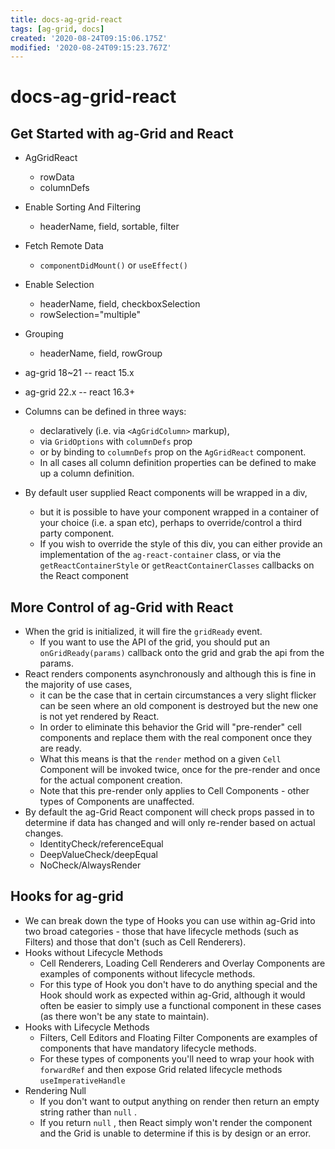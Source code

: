 ```yaml
---
title: docs-ag-grid-react
tags: [ag-grid, docs]
created: '2020-08-24T09:15:06.175Z'
modified: '2020-08-24T09:15:23.767Z'
---
```


# docs-ag-grid-react

## Get Started with ag-Grid and React

- AgGridReact
  - rowData
  - columnDefs
- Enable Sorting And Filtering
  - headerName, field, sortable, filter
- Fetch Remote Data
  - `componentDidMount()` or `useEffect()`
- Enable Selection
  - headerName, field, checkboxSelection
  - rowSelection="multiple"
- Grouping
  - headerName, field, rowGroup
- ag-grid 18~21 -- react 15.x
- ag-grid 22.x  -- react 16.3+

- Columns can be defined in three ways: 
  - declaratively (i.e. via `<AgGridColumn>` markup), 
  - via `GridOptions` with `columnDefs` prop
  - or by binding to `columnDefs` prop on the `AgGridReact` component.
  - In all cases all column definition properties can be defined to make up a column definition.

- By default user supplied React components will be wrapped in a div, 
  - but it is possible to have your component wrapped in a container of your choice (i.e. a span etc), perhaps to override/control a third party component.
  - If you wish to override the style of this div, you can either provide an implementation of the `ag-react-container` class, or via the `getReactContainerStyle` or `getReactContainerClasses` callbacks on the React component

## More Control of ag-Grid with React

- When the grid is initialized, it will fire the `gridReady` event. 
  - If you want to use the API of the grid, you should put an `onGridReady(params)` callback onto the grid and grab the api from the params. 
- React renders components asynchronously and although this is fine in the majority of use cases, 
  - it can be the case that in certain circumstances a very slight flicker can be seen where an old component is destroyed but the new one is not yet rendered by React.
  - In order to eliminate this behavior the Grid will "pre-render" cell components and replace them with the real component once they are ready.
  - What this means is that the `render` method on a given `Cell` Component will be invoked twice, once for the pre-render and once for the actual component creation.
  - Note that this pre-render only applies to Cell Components - other types of Components are unaffected.
- By default the ag-Grid React component will check props passed in to determine if data has changed and will only re-render based on actual changes.
  - IdentityCheck/referenceEqual
  - DeepValueCheck/deepEqual
  - NoCheck/AlwaysRender

## Hooks for ag-grid

- We can break down the type of Hooks you can use within ag-Grid into two broad categories - those that have lifecycle methods (such as Filters) and those that don't (such as Cell Renderers).
- Hooks without Lifecycle Methods
  - Cell Renderers, Loading Cell Renderers and Overlay Components are examples of components without lifecycle methods.
  - For this type of Hook you don't have to do anything special and the Hook should work as expected within ag-Grid, although it would often be easier to simply use a functional component in these cases (as there won't be any state to maintain).
- Hooks with Lifecycle Methods
  - Filters, Cell Editors and Floating Filter Components are examples of components that have mandatory lifecycle methods.
  - For these types of components you'll need to wrap your hook with `forwardRef` and then expose Grid related lifecycle methods `useImperativeHandle`
- Rendering Null
  - If you don't want to output anything on render then return an empty string rather than `null` .
  - If you return `null` , then React simply won't render the component and the Grid is unable to determine if this is by design or an error.
